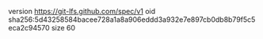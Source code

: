 version https://git-lfs.github.com/spec/v1
oid sha256:5d43258584bacee728a1a8a906eddd3a932e7e897cb0db8b79f5c5eca2c94570
size 60
